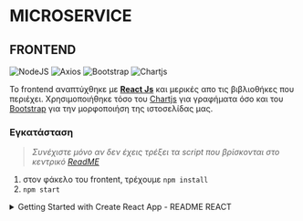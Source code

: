 # MICROSERVICE

## FRONTEND

<!-- ![under_construction_photo](https://repository-images.githubusercontent.com/287795441/46ba8880-df57-11ea-8b79-54878a29a02f) -->



![NodeJS](https://img.shields.io/badge/nodeJS-v15.5+-green.svg)
![Axios](https://img.shields.io/badge/axios-v0.24.0+-blue.svg)
![Bootstrap](https://img.shields.io/badge/Bootstrap-v4.6+-green.svg)
![Chartjs](https://img.shields.io/badge/ChartJS-3.7.1-blue)

Το frontend αναπτύχθηκε με [__React Js__](https://reactjs.org) και μερικές απο τις βιβλιοθήκες που περιέχει.
Χρησιμοποιήθηκε τόσο του [Chartjs](https://www.chartjs.org) για γραφήματα όσο και του [Bootstrap](https://getbootstrap.com) για την μορφοποιήση της ιστοσελίδας μας. 

### Εγκατάσταση
> _Συνέχιστε μόνο αν δεν έχεις τρέξει τα script που βρίσκονται στο κεντρικό [ReadME](https://github.com/ntua/saas2022-10#ntua-ece-saas-2022-project)_

1) στον φάκελο του frontent, τρέχουμε `npm install`
2) `npm start`


<details><summary> Getting Started with Create React App - README REACT  </summary>
<p>




# Getting Started with Create React App

This project was bootstrapped with [Create React App](https://github.com/facebook/create-react-app).

## Available Scripts

In the project directory, you can run:

### `npm start`

Runs the app in the development mode.\
Open [http://localhost:3000](http://localhost:3000) to view it in your browser.

The page will reload when you make changes.\
You may also see any lint errors in the console.

### `npm test`

Launches the test runner in the interactive watch mode.\
See the section about [running tests](https://facebook.github.io/create-react-app/docs/running-tests) for more information.

### `npm run build`

Builds the app for production to the `build` folder.\
It correctly bundles React in production mode and optimizes the build for the best performance.

The build is minified and the filenames include the hashes.\
Your app is ready to be deployed!

See the section about [deployment](https://facebook.github.io/create-react-app/docs/deployment) for more information.

### `npm run eject`

**Note: this is a one-way operation. Once you `eject`, you can't go back!**

If you aren't satisfied with the build tool and configuration choices, you can `eject` at any time. This command will remove the single build dependency from your project.

Instead, it will copy all the configuration files and the transitive dependencies (webpack, Babel, ESLint, etc) right into your project so you have full control over them. All of the commands except `eject` will still work, but they will point to the copied scripts so you can tweak them. At this point you're on your own.

You don't have to ever use `eject`. The curated feature set is suitable for small and middle deployments, and you shouldn't feel obligated to use this feature. However we understand that this tool wouldn't be useful if you couldn't customize it when you are ready for it.

## Learn More

You can learn more in the [Create React App documentation](https://facebook.github.io/create-react-app/docs/getting-started).

To learn React, check out the [React documentation](https://reactjs.org/).

### Code Splitting

This section has moved here: [https://facebook.github.io/create-react-app/docs/code-splitting](https://facebook.github.io/create-react-app/docs/code-splitting)

### Analyzing the Bundle Size

This section has moved here: [https://facebook.github.io/create-react-app/docs/analyzing-the-bundle-size](https://facebook.github.io/create-react-app/docs/analyzing-the-bundle-size)

### Making a Progressive Web App

This section has moved here: [https://facebook.github.io/create-react-app/docs/making-a-progressive-web-app](https://facebook.github.io/create-react-app/docs/making-a-progressive-web-app)

### Advanced Configuration

This section has moved here: [https://facebook.github.io/create-react-app/docs/advanced-configuration](https://facebook.github.io/create-react-app/docs/advanced-configuration)

### Deployment

This section has moved here: [https://facebook.github.io/create-react-app/docs/deployment](https://facebook.github.io/create-react-app/docs/deployment)

### `npm run build` fails to minify

This section has moved here: [https://facebook.github.io/create-react-app/docs/troubleshooting#npm-run-build-fails-to-minify](https://facebook.github.io/create-react-app/docs/troubleshooting#npm-run-build-fails-to-minify)


</p>
</details>
